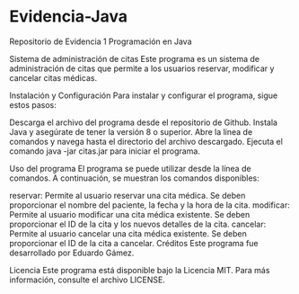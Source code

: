 # Evidencia-Java
Repositorio de Evidencia 1 Programación en Java

Sistema de administración de citas
Este programa es un sistema de administración de citas que permite a los usuarios reservar, modificar
y cancelar citas médicas.

Instalación y Configuración
Para instalar y configurar el programa, sigue estos pasos:

Descarga el archivo del programa desde el repositorio de Github.
Instala Java y asegúrate de tener la versión 8 o superior.
Abre la línea de comandos y navega hasta el directorio del archivo descargado.
Ejecuta el comando java -jar citas.jar para iniciar el programa.

Uso del programa
El programa se puede utilizar desde la línea de comandos. A continuación, se muestran los comandos disponibles:

reservar: Permite al usuario reservar una cita médica. Se deben proporcionar el nombre del paciente, la fecha y la hora de la cita.
modificar: Permite al usuario modificar una cita médica existente. Se deben proporcionar el ID de la cita y los nuevos detalles de la cita.
cancelar: Permite al usuario cancelar una cita médica existente. Se deben proporcionar el ID de la cita a cancelar.
Créditos
Este programa fue desarrollado por Eduardo Gámez.

Licencia
Este programa está disponible bajo la Licencia MIT. Para más información, consulte el archivo LICENSE.
